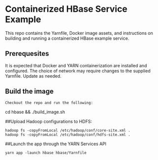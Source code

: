 # Containerized HBase Service Example
This repo contains the Yarnfile, Docker image assets, and instructions on building and running a containerized HBase example service.

## Prerequesites
It is expected that Docker and YARN containerization are installed and configured. The choice of network may require changes to the supplied Yarnfile. Update as needed.

## Build the image
```
Checkout the repo and run the following:
```
cd hbase && ./build_image.sh

##Upload Hadoop configurations to HDFS:
```
hadoop fs -copyFromLocal /etc/hadoop/conf/core-site.xml .
hadoop fs -copyFromLocal /etc/hadoop/conf/hdfs-site.xml .
```

##Launch the app through the YARN Services API
```
yarn app -launch hbase hbase/Yarnfile
```
